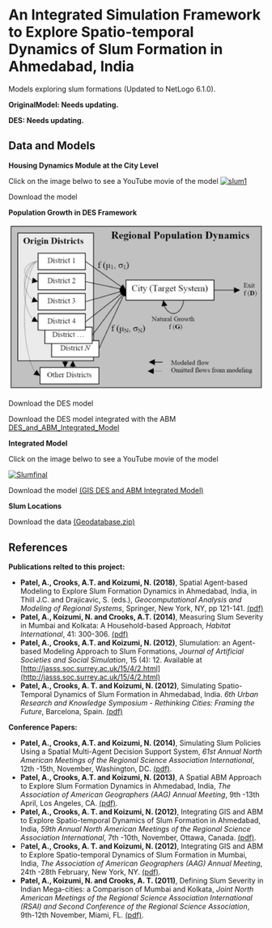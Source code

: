 #  An Integrated Simulation Framework to Explore Spatio-temporal Dynamics of Slum Formation in Ahmedabad, India 

Models exploring slum formations (Updated to NetLogo 6.1.0).

**OriginalModel: Needs updating.**

**DES: Needs updating.**



## Data and Models

**Housing Dynamics Module at the City Level**

Click on the image belwo to see a YouTube movie of the model
[![slum1](http://img.youtube.com/vi/lLDqwCH6FwY/0.jpg)](http://www.youtube.com/watch?v=lLDqwCH6FwY "Slum1")

Download the model

**Population Growth in DES Framework**

![PopGrowthDES](PopGrowthDES.png)

Download the DES model 

Download the DES model integrated with the ABM [DES_and_ABM_Integrated_Model](DES_and_ABM_Integrated_Model)

 **Integrated Model**
 
 Click on the image belwo to see a YouTube movie of the model

 [![Slumfinal](http://img.youtube.com/vi/hUidTmyLczQ/0.jpg)](http://www.youtube.com/watch?v=hUidTmyLczQ "Slumfinal")
 
Download the model [(GIS DES and ABM Integrated Model)](GIS_DES_and_ABM_Integrated_Model)

**Slum Locations**

Download the data [(Geodatabase.zip)](Geodatabase.zip)

## References

**Publications relted to this project:**

* **Patel, A., Crooks, A.T. and Koizumi, N. (2018)**, Spatial Agent-based Modeling to Explore Slum Formation Dynamics in Ahmedabad, India, in Thill J.C. and Drajicavic, S. (eds.), *Geocomputational Analysis and Modeling of Regional Systems*, Springer, New York, NY, pp 121-141. [(pdf)](https://www.dropbox.com/s/4ii6n162lsnjyb6/Slums_Patel_2018.pdf?dl=0) 
* **Patel, A., Koizumi, N. and Crooks, A.T. (2014)**, Measuring Slum Severity in Mumbai and Kolkata: A Household-based Approach, *Habitat International*, 41: 300-306. [(pdf)](https://www.dropbox.com/s/l9dhf8myq1jc8rb/SSI.pdf?dl=0)
* **Patel, A., Crooks, A.T. and Koizumi, N. (2012)**, Slumulation: an Agent-based Modeling Approach to Slum Formations, *Journal of Artificial Societies and Social Simulation*, 15 (4): 12. Available at [http://jasss.soc.surrey.ac.uk/15/4/2.html](http://jasss.soc.surrey.ac.uk/15/4/2.html) 
* **Patel, A., Crooks, A. T. and Koizumi, N. (2012)**, Simulating Spatio-Temporal Dynamics of Slum Formation in Ahmedabad, India. *6th Urban Research and Knowledge Symposium - Rethinking Cities: Framing the Future*, Barcelona, Spain. [(pdf)](https://www.dropbox.com/s/e9qtg0r1sidxcvt/Patel-et-al.pdf?dl=0)
 
**Conference Papers:**

* **Patel, A., Crooks, A.T. and Koizumi, N. (2014)**, Simulating Slum Policies Using a Spatial Multi-Agent Decision Support System, *61st Annual North American Meetings of the Regional Science Association International*, 12th -15th, November, Washington, DC. [(pdf)](https://www.dropbox.com/s/5qrt9l7vrd0kl8x/Abstract_Slum_NARSC2014.pdf?dl=0).
* **Patel, A., Crooks, A.T. and Koizumi, N. (2013)**, A Spatial ABM Approach to Explore Slum Formation Dynamics in Ahmedabad, India, *The Association of American Geographers (AAG) Annual Meeting*, 9th -13th April, Los Angeles, CA. [(pdf)](https://www.dropbox.com/s/15r98kl5wr9vcfc/Patel_AAG.pdf?dl=0).
* **Patel, A., Crooks, A. T. and Koizumi, N. (2012)**, Integrating GIS and ABM to Explore Spatio-temporal Dynamics of Slum Formation in Ahmedabad, India, *59th Annual North American Meetings of the Regional Science Association International*, 7th -10th, November, Ottawa, Canada. [(pdf)](https://www.dropbox.com/s/t708bwqkz8etu15/Abstract_Patel_Crooks_Koizumi_NARSC2012.pdf?dl=0).
* P**atel, A., Crooks, A. T. and Koizumi, N. (2012)**, Integrating GIS and ABM to Explore Spatio-temporal Dynamics of Slum Formation in Mumbai, India, *The Association of American Geographers (AAG) Annual Meeting*, 24th -28th February, New York, NY. [(pdf)](https://www.dropbox.com/s/jpq6mqe8oy9f98x/patelAAG.pdf?dl=0).
* **Patel, A., Koizumi, N. and Crooks, A. T. (2011)**, Defining Slum Severity in Indian Mega-cities: a Comparison of Mumbai and Kolkata, *Joint North American Meetings of the Regional Science Association International (RSAI) and Second Conference of the Regional Science Association*, 9th-12th November, Miami, FL. [(pdf)](https://www.dropbox.com/s/ah3ru26cao9723m/RSAI.pdf?dl=0).
